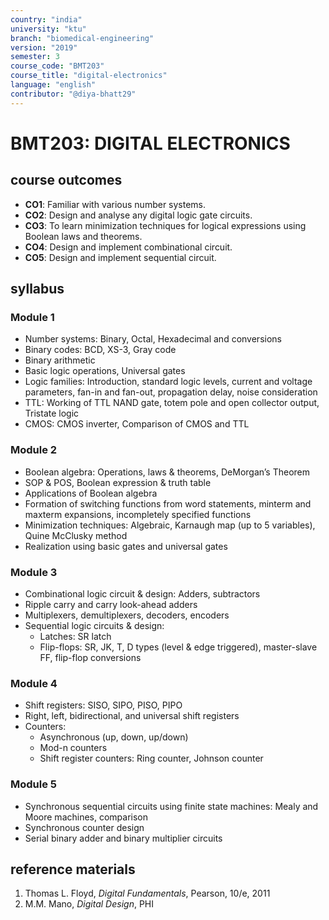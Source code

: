 ```yaml
---
country: "india"
university: "ktu"
branch: "biomedical-engineering"
version: "2019"
semester: 3
course_code: "BMT203"
course_title: "digital-electronics"
language: "english"
contributor: "@diya-bhatt29"
---
```


# BMT203: DIGITAL ELECTRONICS

## course outcomes

- **CO1**: Familiar with various number systems.  
- **CO2**: Design and analyse any digital logic gate circuits.  
- **CO3**: To learn minimization techniques for logical expressions using Boolean laws and theorems.  
- **CO4**: Design and implement combinational circuit.  
- **CO5**: Design and implement sequential circuit.  

## syllabus

### Module 1

- Number systems: Binary, Octal, Hexadecimal and conversions  
- Binary codes: BCD, XS-3, Gray code  
- Binary arithmetic  
- Basic logic operations, Universal gates  
- Logic families: Introduction, standard logic levels, current and voltage parameters, fan-in and fan-out, propagation delay, noise consideration  
- TTL: Working of TTL NAND gate, totem pole and open collector output, Tristate logic  
- CMOS: CMOS inverter, Comparison of CMOS and TTL  

### Module 2

- Boolean algebra: Operations, laws & theorems, DeMorgan’s Theorem  
- SOP & POS, Boolean expression & truth table  
- Applications of Boolean algebra  
- Formation of switching functions from word statements, minterm and maxterm expansions, incompletely specified functions  
- Minimization techniques: Algebraic, Karnaugh map (up to 5 variables), Quine McClusky method  
- Realization using basic gates and universal gates  

### Module 3

- Combinational logic circuit & design: Adders, subtractors  
- Ripple carry and carry look-ahead adders  
- Multiplexers, demultiplexers, decoders, encoders  
- Sequential logic circuits & design:  
  - Latches: SR latch  
  - Flip-flops: SR, JK, T, D types (level & edge triggered), master-slave FF, flip-flop conversions  

### Module 4

- Shift registers: SISO, SIPO, PISO, PIPO  
- Right, left, bidirectional, and universal shift registers  
- Counters:  
  - Asynchronous (up, down, up/down)  
  - Mod-n counters  
  - Shift register counters: Ring counter, Johnson counter  

### Module 5

- Synchronous sequential circuits using finite state machines: Mealy and Moore machines, comparison  
- Synchronous counter design  
- Serial binary adder and binary multiplier circuits  

## reference materials

1. Thomas L. Floyd, *Digital Fundamentals*, Pearson, 10/e, 2011  
2. M.M. Mano, *Digital Design*, PHI  
